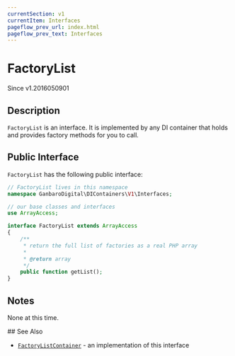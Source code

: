 ```yaml
---
currentSection: v1
currentItem: Interfaces
pageflow_prev_url: index.html
pageflow_prev_text: Interfaces
---
```


# FactoryList

<div class="callout info" markdown="1">
Since v1.2016050901
</div>

## Description

`FactoryList` is an interface. It is implemented by any DI container that holds and provides factory methods for you to call.

## Public Interface

`FactoryList` has the following public interface:

```php
// FactoryList lives in this namespace
namespace GanbaroDigital\DIContainers\V1\Interfaces;

// our base classes and interfaces
use ArrayAccess;

interface FactoryList extends ArrayAccess
{
    /**
     * return the full list of factories as a real PHP array
     *
     * @return array
     */
    public function getList();
}
```

## Notes

None at this time.

## See Also

* [`FactoryListContainer`](../FactoryList/FactoryListContainer.html) - an implementation of this interface
